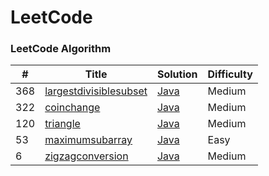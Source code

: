LeetCode
========

### LeetCode Algorithm


| #   | Title                                                                                                                              | Solution                                                                                        | Difficulty |
| --- | ---------------------------------------------------------------------------------------------------------------------------------- | ----------------------------------------------------------------------------------------------- | ---------- |
| 368 | [largestdivisiblesubset](https://leetcode-cn.com/problems/largest-divisible-subset/)                                              | [Java](./algorithms/java/368.LargestDivisibleSubset.java)                                       | Medium     |
| 322 | [coinchange](https://leetcode-cn.com/problems/coin-change/)                                                                        | [Java](./algorithms/java/322.CoinChange.java)                                                   | Medium     |
| 120  | [triangle](https://leetcode-cn.com/problems/triangle/)                                                                           | [Java](./algorithms/java/120.Triangle.java)                                                     | Medium     |
| 53  | [maximumsubarray](https://leetcode-cn.com/problems/maximum-subarray/)                                                             | [Java](./algorithms/java/53.MaximumSubarray.java)                                               | Easy       |
| 6   | [zigzagconversion](https://leetcode-cn.com/problems/zigzag-conversion/)                                                            | [Java](./algorithms/java/6.ZigZagConversion.java)                                               | Medium     |


